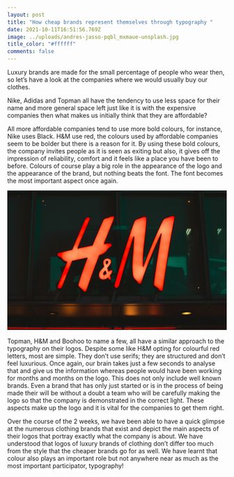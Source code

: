 ```yaml
---
layout: post
title: "How cheap brands represent themselves through typography "
date: 2021-10-11T16:51:56.769Z
image: ../uploads/andres-jasso-pqbl_mxmaue-unsplash.jpg
title_color: "#ffffff"
comments: false
---
```

Luxury brands are made for the small percentage of people who wear then, so let’s have a look at the companies where we would usually buy our clothes.

Nike, Adidas and Topman all have the tendency to use less space for their name and more general space left just like it is with the expensive companies then what makes us initially think that they are affordable?

All more affordable companies tend to use more bold colours, for instance, Nike uses Black. H&M use red, the colours used by affordable companies seem to be bolder but there is a reason for it. By using these bold colours, the company invites people as it is seen as exiting but also, it gives off the impression of reliability, comfort and it feels like a place you have been to before. Colours of course play a big role in the appearance of the logo and the appearance of the brand, but nothing beats the font. The font becomes the most important aspect once again.

![H&M](../uploads/sei-ha-znks2nwc-unsplash.jpg)

Topman, H&M and Boohoo to name a few, all have a similar approach to the typography on their logos. Despite some like H&M opting for colourful red letters, most are simple. They don’t use serifs; they are structured and don’t feel luxurious. Once again, our brain takes just a few seconds to analyse that and give us the information whereas people would have been working for months and months on the logo. This does not only include well known brands. Even a brand that has only just started or is in the process of being made their will be without a doubt a team who will be carefully making the logo so that the company is demonstrated in the correct light. These aspects make up the logo and it is vital for the companies to get them right.

Over the course of the 2 weeks, we have been able to have a quick glimpse at the numerous clothing brands that exist and depict the main aspects of their logos that portray exactly what the company is about. We have understood that logos of luxury brands of clothing don’t differ too much from the style that the cheaper brands go for as well. We have learnt that colour also plays an important role but not anywhere near as much as the most important participator, typography!